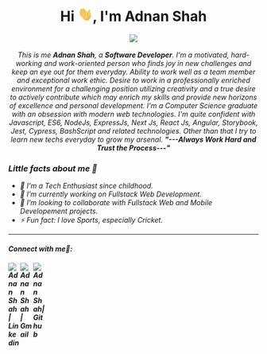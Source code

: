 <h1 align="center">Hi <img src="https://raw.githubusercontent.com/ABSphreak/ABSphreak/master/gifs/Hi.gif" width="30px">, I'm Adnan Shah</h1>
<p align="center">
  <a href="https://github.com/Adnan03/readme-typing-svg"><img src="https://readme-typing-svg.herokuapp.com?lines=Computer+Science+Undergraduate;Full+Stack+Software+Developer;DS%20|%20AI%20|%20ML%20Enthusiast;Aspiring+Learner&center=true&width=500&height=50"></a>
</p>

<p align="center">
  <em>
    This is me <b>Adnan Shah</b>, a <b>Software Developer</b>.
    I'm a motivated, hard-working and work-oriented person who finds joy in new challenges and keep an eye out for them everyday. Ability to work well as a team member and exceptional work ethic. Desire to work in a professionally enriched environment for a challenging position utilizing creativity and a true desire to actively contribute which may enrich my skills and provide new horizons of excellence and personal development.
I'm a Computer Science graduate with an obsession with modern web technologies. I'm quite confident with Javascript, ES6, NodeJs, ExpressJs, Next Js, React Js, Angular, Storybook, Jest, Cypress, BashScript and related technologies. Other than that I try to learn new techs everyday to grow my arsenal.
  <b><i>"---Always Work Hard and Trust the Process---"</i></b>
</p>

<h3>Little facts about me 🧑</h3>

- 🧞 I'm a Tech Enthusiast since childhood.
- 🔭 I’m currently working on Fullstack Web Development.
- 👯 I’m looking to collaborate with Fullstack Web and Mobile Developement projects.
- ⚡ Fun fact: I love Sports, especially Cricket.
  <br>

---

<h4> Connect with me🤝: <h4>
  </hr>
  <a href="https://www.linkedin.com/in/muhammad-adnan-shah/">
   <img align="left" alt=" Adnan Shah | Linkedin" width="24px" src="https://www.vectorlogo.zone/logos/linkedin/linkedin-icon.svg" />
  </a>
  <a href="mailto:adnanshah9911@gmail.com">
    <img align="left" alt="Adnan Shah | Gmail" width="26px" src="https://www.vectorlogo.zone/logos/gmail/gmail-icon.svg" />
  </a>
   <a href="https://github.com/AdnanShah">
    <img align="left" alt="Adnan Shah| Github" width="26px" src="https://www.vectorlogo.zone/logos/github/github-tile.svg" />
  </a>
  <br>

